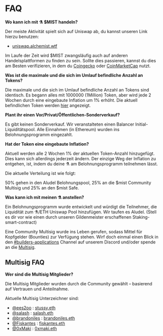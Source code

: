 # FAQ

**Wo kann ich mit ⚗️ $MIST handeln?**

Der meiste Aktivität spielt sich auf Uniswap ab, du kannst unseren Link hierzu benutzen:

* [uniswap.alchemist.wtf](http://uniswap.alchemist.wtf)

Im Laufe der Zeit wird $MIST zwangsläufig auch auf anderen Handelsplattformen zu finden zu sein. Sollte dies passieren, kannst du dies am Besten verifizieren, in dem du [Coingecko](https://www.coingecko.com/en/coins/alchemist) oder [CoinMarketCap](https://coinmarketcap.com/currencies/alchemist/) nutzt.

**Was ist die maximale und die sich im Umlauf befindliche Anzahl an Tokens?**

Die maximale und die sich im Umlauf befindliche Anzahl an Tokens sind identisch. Es begann alles mit 1000000 \(1Million\) Token, aber wird jede 2 Wochen durch eine eingebaute Inflation um 1% erhöht. Die aktuell befindlichen Token werden [hier](https://etherscan.io/token/0x88acdd2a6425c3faae4bc9650fd7e27e0bebb7ab) angezeigt.

**Plant ihr einen Vor/Privat/Öffentlichen-Sonderverkauf?**

Es gibt keinen Sonderverkauf. Wir veranstalteten einen Balancer Initial-Liquiditätspool. Alle Einnahmen \(in Ethereum\) wurden ins Belohnungsprogramm eingezahlt.

**Hat der Token eine eingebaute Inflation?**

Aktuell werden alle 2 Wochen 1% der aktuellen Token-Anzahl hinzugefügt. Dies kann sich allerdings jederzeit ändern. Der einzige Weg der Inflation zu entgehen, ist, indem du deine ⚗️ am Belohnungsprogramm teilnehmen lässt.

Die aktuelle Verteilung ist wie folgt:

50% gehen in den Aludel Belohnungspool, 25% an die $mist Community Multisig und 25% an den $mist Safe.

**Was kann ich mit meinen ⚗️ anstellen?**

Ein Belohnungsprogramm wurde entwickelt und würdigt die Teilnehmer, die Liquidität zum ⚗️/ETH Uniswap Pool hinzufügen. Wir taufen es Aludel. \(Stell es dir vor wie einen durch unseren Gildenmeister erschaffenen Staking-smart-contract\)

Eine Community Multisig wurde ins Leben gerufen, sodass Mittel für Kopfgelder \(Bounties\) zur Verfügung stehen. Wirf doch einmal einen Blick in den [\#builders-applications](https://discord.gg/92hQDCw25u) Channel auf unserem Discord und/oder spende an die [Multisig](https://etherscan.io/address/multisig.alchemistcoin.eth).

## Multisig FAQ

**Wer sind die Multisig Mitglieder?**

Die Multisig Mitglieder wurden durch die Community gewählt – basierend auf Vertrauen und Anteilnahme.

Aktuelle Multisig Unterzeichner sind:

* [@ees2oo](https://twitter.com/ees2oo) : [stussy.eth](https://etherscan.io/address/stussy.eth)
* [@salash](https://twitter.com/sal_ash_) : [salash.eth](https://etherscan.io/address/salash.eth)
* [@brandoniles](https://twitter.com/brandoniles) : [brandoniles.eth](https://etherscan.io/address/brandoniles.eth)
* [@Fiskantes](https://twitter.com/Fiskantes) : [fiskantes.eth](https://etherscan.io/address/fiskantes.eth)
* [@0xMaki](https://twitter.com/0xMaki) : [0xmaki.eth](https://etherscan.io/address/0xmaki.eth)



